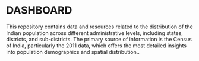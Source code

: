 # DASHBOARD

This repository contains data and resources related to the distribution of the Indian population across different administrative levels,
including states, districts, and sub-districts. The primary source of information is the Census of India, particularly the 2011 data, 
which offers the most detailed insights into population demographics and spatial distribution..

